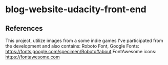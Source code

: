 # blog-website-udacity-front-end

## References

This project, utilize images from a some indie games I've participated from the development and also contains:
Roboto Font, Google Fonts: https://fonts.google.com/specimen/Roboto#about
FontAwesome icons: https://fontawesome.com